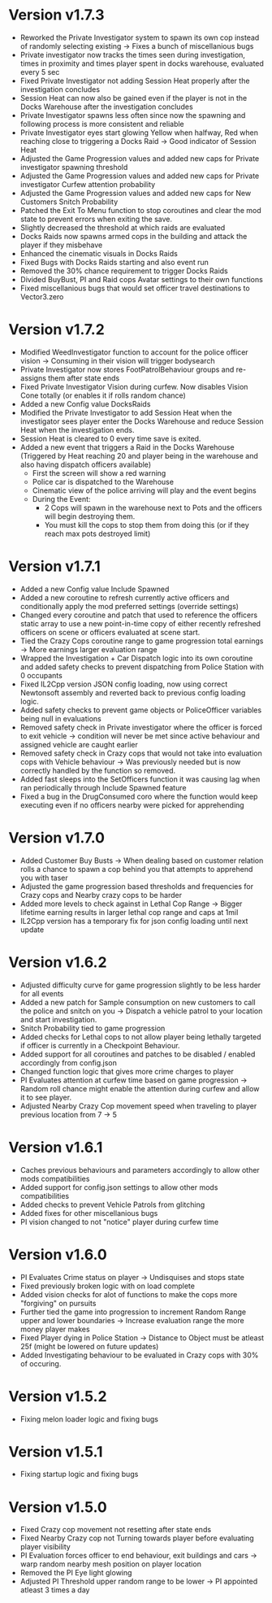 # Version v1.7.3
- Reworked the Private Investigator system to spawn its own cop instead of randomly selecting existing -> Fixes a bunch of miscellanious bugs
- Private investigator now tracks the times seen during investigation, times in proximity and times player spent in docks warehouse, evaluated every 5 sec
- Fixed Private Investigator not adding Session Heat properly after the investigation concludes
- Session Heat can now also be gained even if the player is not in the Docks Warehouse after the investigation concludes
- Private Investigator spawns less often since now the spawning and following process is more consistent and reliable
- Private Investigator eyes start glowing Yellow when halfway, Red when reaching close to triggering a Docks Raid -> Good indicator of Session Heat
- Adjusted the Game Progression values and added new caps for Private investigator spawning threshold
- Adjusted the Game Progression values and added new caps for Private investigator Curfew attention probability
- Adjusted the Game Progression values and added new caps for New Customers Snitch Probability
- Patched the Exit To Menu function to stop coroutines and clear the mod state to prevent errors when exiting the save.
- Slightly decreased the threshold at which raids are evaluated
- Docks Raids now spawns armed cops in the building and attack the player if they misbehave
- Enhanced the cinematic visuals in Docks Raids
- Fixed Bugs with Docks Raids starting and also event run
- Removed the 30% chance requirement to trigger Docks Raids
- Divided BuyBust, PI and Raid cops Avatar settings to their own functions
- Fixed miscellanious bugs that would set officer travel destinations to Vector3.zero

# Version v1.7.2
- Modified WeedInvestigator function to account for the police officer vision -> Consuming in their vision will trigger bodysearch
- Private Investigator now stores FootPatrolBehaviour groups and re-assigns them after state ends
- Fixed Private Investigator Vision during curfew. Now disables Vision Cone totally (or enables it if rolls random chance)
- Added a new Config value DocksRaids
- Modified the Private Investigator to add Session Heat when the investigator sees player enter the Docks Warehouse and reduce Session Heat when the investigation ends.
- Session Heat is cleared to 0 every time save is exited.
- Added a new event that triggers a Raid in the Docks Warehouse (Triggered by Heat reaching 20 and player being in the warehouse and also having dispatch officers available)
  - First the screen will show a red warning
  - Police car is dispatched to the Warehouse
  - Cinematic view of the police arriving will play and the event begins
  - During the Event:
    - 2 Cops will spawn in the warehouse next to Pots and the officers will begin destroying them.
    - You must kill the cops to stop them from doing this (or if they reach max pots destroyed limit)

# Version v1.7.1
- Added a new Config value Include Spawned
- Added a new coroutine to refresh currently active officers and conditionally apply the mod preferred settings (override settings)
- Changed every coroutine and patch that used to reference the officers static array to use a new point-in-time copy of either recently refreshed officers on scene or officers evaluated at scene start.
- Tied the Crazy Cops coroutine range to game progression total earnings -> More earnings larger evaluation range
- Wrapped the Investigation + Car Dispatch logic into its own coroutine and added safety checks to prevent dispatching from Police Station with 0 occupants
- Fixed IL2Cpp version JSON config loading, now using correct Newtonsoft assembly and reverted back to previous config loading logic.
- Added safety checks to prevent game objects or PoliceOfficer variables being null in evaluations
- Removed safety check in Private investigator where the officer is forced to exit vehicle -> condition will never be met since active behaviour and assigned vehicle are caught earlier
- Removed safety check in Crazy cops that would not take into evaluation cops with Vehicle behaviour -> Was previously needed but is now correctly handled by the function so removed.
- Added fast sleeps into the SetOfficers function it was causing lag when ran periodically through Include Spawned feature
- Fixed a bug in the DrugConsumed coro where the function would keep executing even if no officers nearby were picked for apprehending

# Version v1.7.0
- Added Customer Buy Busts -> When dealing based on customer relation rolls a chance to spawn a cop behind you that attempts to apprehend you with taser
- Adjusted the game progression based thresholds and frequencies for Crazy cops and Nearby crazy cops to be harder
- Added more levels to check against in Lethal Cop Range -> Bigger lifetime earning results in larger lethal cop range and caps at 1mil
- IL2Cpp version has a temporary fix for json config loading until next update

# Version v1.6.2
- Adjusted difficulty curve for game progression slightly to be less harder for all events
- Added a new patch for Sample consumption on new customers to call the police and snitch on you -> Dispatch a vehicle patrol to your location and start investigation.
- Snitch Probability tied to game progression
- Added checks for Lethal cops to not allow player being lethally targeted if officer is currently in a Checkpoint Behaviour.
- Added support for all coroutines and patches to be disabled / enabled accordingly from config.json
- Changed function logic that gives more crime charges to player
- PI Evaluates attention at curfew time based on game progression -> Random roll chance might enable the attention during curfew and allow it to see player.
- Adjusted Nearby Crazy Cop movement speed when traveling to player previous location from 7 -> 5

# Version v1.6.1
- Caches previous behaviours and parameters accordingly to allow other mods compatibilities
- Added support for config.json settings to allow other mods compatibilities
- Added checks to prevent Vehicle Patrols from glitching
- Added fixes for other miscellanious bugs
- PI vision changed to not "notice" player during curfew time

# Version v1.6.0
- PI Evaluates Crime status on player -> Undisquises and stops state
- Fixed previously broken logic with on load complete
- Added vision checks for alot of functions to make the cops more "forgiving" on pursuits
- Further tied the game into progression to increment Random Range upper and lower boundaries -> Increase evaluation range the more money player makes
- Fixed Player dying in Police Station -> Distance to Object must be atleast 25f (might be lowered on future updates)
- Added Investigating behaviour to be evaluated in Crazy cops with 30% of occuring.

# Version v1.5.2
- Fixing melon loader logic and fixing bugs

# Version v1.5.1
- Fixing startup logic and fixing bugs

# Version v1.5.0
- Fixed Crazy cop movement not resetting after state ends
- Fixed Nearby Crazy cop not Turning towards player before evaluating player visibility
- PI Evaluation forces officer to end behaviour, exit buildings and cars -> warp random nearby mesh position on player location
- Removed the PI Eye light glowing
- Adjusted PI Threshold upper random range to be lower -> PI appointed atleast 3 times a day
